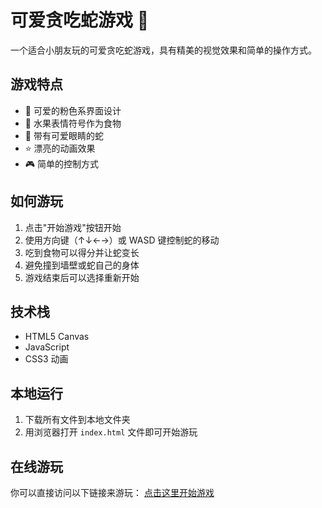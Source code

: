 # 可爱贪吃蛇游戏 🐍

一个适合小朋友玩的可爱贪吃蛇游戏，具有精美的视觉效果和简单的操作方式。

## 游戏特点

- 🎨 可爱的粉色系界面设计
- 🍎 水果表情符号作为食物
- 👀 带有可爱眼睛的蛇
- ⭐ 漂亮的动画效果
- 🎮 简单的控制方式

## 如何游玩

1. 点击"开始游戏"按钮开始
2. 使用方向键（↑↓←→）或 WASD 键控制蛇的移动
3. 吃到食物可以得分并让蛇变长
4. 避免撞到墙壁或蛇自己的身体
5. 游戏结束后可以选择重新开始

## 技术栈

- HTML5 Canvas
- JavaScript
- CSS3 动画

## 本地运行

1. 下载所有文件到本地文件夹
2. 用浏览器打开 `index.html` 文件即可开始游玩

## 在线游玩

你可以直接访问以下链接来游玩：
[点击这里开始游戏](https://你的GitHub用户名.github.io/snake-game/) 
